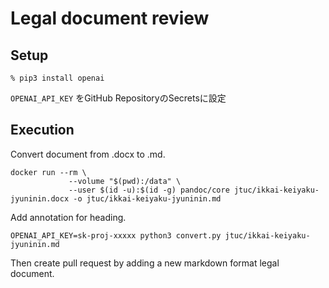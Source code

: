# Legal document review

## Setup

```
% pip3 install openai
```

`OPENAI_API_KEY` をGitHub RepositoryのSecretsに設定

## Execution


Convert document from .docx to .md.
```
docker run --rm \
             --volume "$(pwd):/data" \
             --user $(id -u):$(id -g) pandoc/core jtuc/ikkai-keiyaku-jyuninin.docx -o jtuc/ikkai-keiyaku-jyuninin.md

```

Add annotation for heading.

```
OPENAI_API_KEY=sk-proj-xxxxx python3 convert.py jtuc/ikkai-keiyaku-jyuninin.md
```

Then create pull request by adding a new markdown format legal document.

